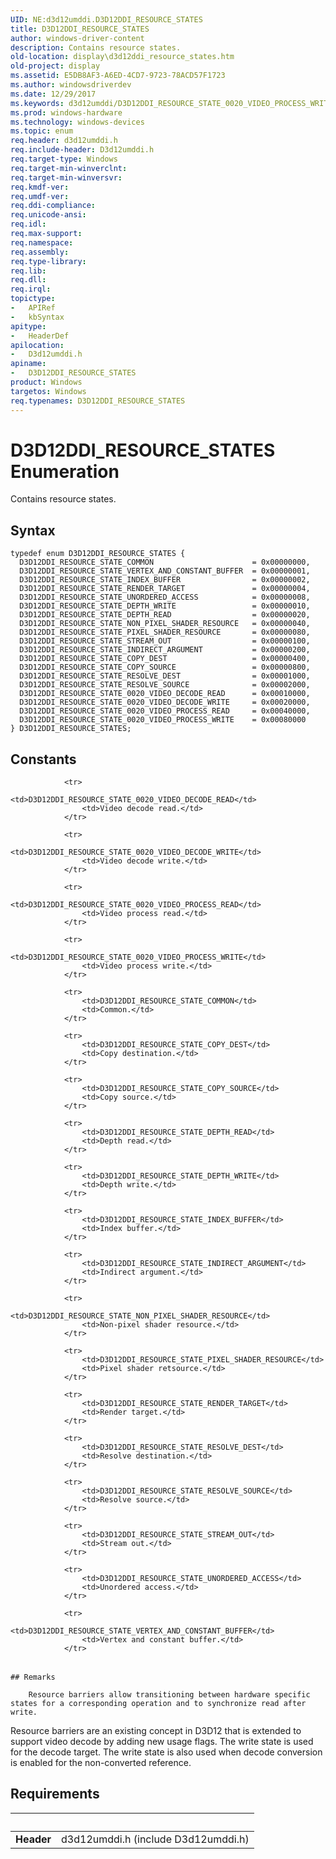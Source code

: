 ```yaml
---
UID: NE:d3d12umddi.D3D12DDI_RESOURCE_STATES
title: D3D12DDI_RESOURCE_STATES
author: windows-driver-content
description: Contains resource states.
old-location: display\d3d12ddi_resource_states.htm
old-project: display
ms.assetid: E5DB8AF3-A6ED-4CD7-9723-78ACD57F1723
ms.author: windowsdriverdev
ms.date: 12/29/2017
ms.keywords: d3d12umddi/D3D12DDI_RESOURCE_STATE_0020_VIDEO_PROCESS_WRITE, D3D12DDI_RESOURCE_STATE_0020_VIDEO_DECODE_READ, d3d12umddi/D3D12DDI_RESOURCE_STATE_0020_VIDEO_DECODE_READ, d3d12umddi/D3D12DDI_RESOURCE_STATE_DEPTH_READ, d3d12umddi/D3D12DDI_RESOURCE_STATE_0020_VIDEO_PROCESS_READ, D3D12DDI_RESOURCE_STATE_COPY_DEST, D3D12DDI_RESOURCE_STATE_RESOLVE_SOURCE, D3D12DDI_RESOURCE_STATE_UNORDERED_ACCESS, D3D12DDI_RESOURCE_STATES, d3d12umddi/D3D12DDI_RESOURCE_STATE_VERTEX_AND_CONSTANT_BUFFER, D3D12DDI_RESOURCE_STATE_COMMON, d3d12umddi/D3D12DDI_RESOURCE_STATE_RENDER_TARGET, d3d12umddi/D3D12DDI_RESOURCE_STATE_INDEX_BUFFER, d3d12umddi/D3D12DDI_RESOURCE_STATE_INDIRECT_ARGUMENT, D3D12DDI_RESOURCE_STATE_0020_VIDEO_PROCESS_READ, D3D12DDI_RESOURCE_STATE_RENDER_TARGET, D3D12DDI_RESOURCE_STATE_INDEX_BUFFER, D3D12DDI_RESOURCE_STATE_STREAM_OUT, d3d12umddi/D3D12DDI_RESOURCE_STATE_COPY_SOURCE, display.d3d12ddi_resource_states, d3d12umddi/D3D12DDI_RESOURCE_STATE_STREAM_OUT, d3d12umddi/D3D12DDI_RESOURCE_STATE_DEPTH_WRITE, d3d12umddi/D3D12DDI_RESOURCE_STATE_0020_VIDEO_DECODE_WRITE, D3D12DDI_RESOURCE_STATE_DEPTH_READ, d3d12umddi/D3D12DDI_RESOURCE_STATE_COMMON, D3D12DDI_RESOURCE_STATE_RESOLVE_DEST, d3d12umddi/D3D12DDI_RESOURCE_STATE_UNORDERED_ACCESS, D3D12DDI_RESOURCE_STATE_DEPTH_WRITE, d3d12umddi/D3D12DDI_RESOURCE_STATES, D3D12DDI_RESOURCE_STATE_PIXEL_SHADER_RESOURCE, d3d12umddi/D3D12DDI_RESOURCE_STATE_COPY_DEST, D3D12DDI_RESOURCE_STATE_NON_PIXEL_SHADER_RESOURCE, D3D12DDI_RESOURCE_STATE_INDIRECT_ARGUMENT, D3D12DDI_RESOURCE_STATES enumeration [Display Devices], d3d12umddi/D3D12DDI_RESOURCE_STATE_RESOLVE_DEST, D3D12DDI_RESOURCE_STATE_0020_VIDEO_DECODE_WRITE, D3D12DDI_RESOURCE_STATE_COPY_SOURCE, d3d12umddi/D3D12DDI_RESOURCE_STATE_RESOLVE_SOURCE, d3d12umddi/D3D12DDI_RESOURCE_STATE_NON_PIXEL_SHADER_RESOURCE, D3D12DDI_RESOURCE_STATE_0020_VIDEO_PROCESS_WRITE, d3d12umddi/D3D12DDI_RESOURCE_STATE_PIXEL_SHADER_RESOURCE, D3D12DDI_RESOURCE_STATE_VERTEX_AND_CONSTANT_BUFFER
ms.prod: windows-hardware
ms.technology: windows-devices
ms.topic: enum
req.header: d3d12umddi.h
req.include-header: D3d12umddi.h
req.target-type: Windows
req.target-min-winverclnt: 
req.target-min-winversvr: 
req.kmdf-ver: 
req.umdf-ver: 
req.ddi-compliance: 
req.unicode-ansi: 
req.idl: 
req.max-support: 
req.namespace: 
req.assembly: 
req.type-library: 
req.lib: 
req.dll: 
req.irql: 
topictype:
-	APIRef
-	kbSyntax
apitype:
-	HeaderDef
apilocation:
-	D3d12umddi.h
apiname:
-	D3D12DDI_RESOURCE_STATES
product: Windows
targetos: Windows
req.typenames: D3D12DDI_RESOURCE_STATES
---
```


# D3D12DDI_RESOURCE_STATES Enumeration
Contains resource states.

## Syntax
````
typedef enum D3D12DDI_RESOURCE_STATES { 
  D3D12DDI_RESOURCE_STATE_COMMON                      = 0x00000000,
  D3D12DDI_RESOURCE_STATE_VERTEX_AND_CONSTANT_BUFFER  = 0x00000001,
  D3D12DDI_RESOURCE_STATE_INDEX_BUFFER                = 0x00000002,
  D3D12DDI_RESOURCE_STATE_RENDER_TARGET               = 0x00000004,
  D3D12DDI_RESOURCE_STATE_UNORDERED_ACCESS            = 0x00000008,
  D3D12DDI_RESOURCE_STATE_DEPTH_WRITE                 = 0x00000010,
  D3D12DDI_RESOURCE_STATE_DEPTH_READ                  = 0x00000020,
  D3D12DDI_RESOURCE_STATE_NON_PIXEL_SHADER_RESOURCE   = 0x00000040,
  D3D12DDI_RESOURCE_STATE_PIXEL_SHADER_RESOURCE       = 0x00000080,
  D3D12DDI_RESOURCE_STATE_STREAM_OUT                  = 0x00000100,
  D3D12DDI_RESOURCE_STATE_INDIRECT_ARGUMENT           = 0x00000200,
  D3D12DDI_RESOURCE_STATE_COPY_DEST                   = 0x00000400,
  D3D12DDI_RESOURCE_STATE_COPY_SOURCE                 = 0x00000800,
  D3D12DDI_RESOURCE_STATE_RESOLVE_DEST                = 0x00001000,
  D3D12DDI_RESOURCE_STATE_RESOLVE_SOURCE              = 0x00002000,
  D3D12DDI_RESOURCE_STATE_0020_VIDEO_DECODE_READ      = 0x00010000,
  D3D12DDI_RESOURCE_STATE_0020_VIDEO_DECODE_WRITE     = 0x00020000,
  D3D12DDI_RESOURCE_STATE_0020_VIDEO_PROCESS_READ     = 0x00040000,
  D3D12DDI_RESOURCE_STATE_0020_VIDEO_PROCESS_WRITE    = 0x00080000
} D3D12DDI_RESOURCE_STATES;
````

## Constants

<table>
            
                <tr>
                    <td>D3D12DDI_RESOURCE_STATE_0020_VIDEO_DECODE_READ</td>
                    <td>Video decode read.</td>
                </tr>
            
                <tr>
                    <td>D3D12DDI_RESOURCE_STATE_0020_VIDEO_DECODE_WRITE</td>
                    <td>Video decode write.</td>
                </tr>
            
                <tr>
                    <td>D3D12DDI_RESOURCE_STATE_0020_VIDEO_PROCESS_READ</td>
                    <td>Video process read.</td>
                </tr>
            
                <tr>
                    <td>D3D12DDI_RESOURCE_STATE_0020_VIDEO_PROCESS_WRITE</td>
                    <td>Video process write.</td>
                </tr>
            
                <tr>
                    <td>D3D12DDI_RESOURCE_STATE_COMMON</td>
                    <td>Common.</td>
                </tr>
            
                <tr>
                    <td>D3D12DDI_RESOURCE_STATE_COPY_DEST</td>
                    <td>Copy destination.</td>
                </tr>
            
                <tr>
                    <td>D3D12DDI_RESOURCE_STATE_COPY_SOURCE</td>
                    <td>Copy source.</td>
                </tr>
            
                <tr>
                    <td>D3D12DDI_RESOURCE_STATE_DEPTH_READ</td>
                    <td>Depth read.</td>
                </tr>
            
                <tr>
                    <td>D3D12DDI_RESOURCE_STATE_DEPTH_WRITE</td>
                    <td>Depth write.</td>
                </tr>
            
                <tr>
                    <td>D3D12DDI_RESOURCE_STATE_INDEX_BUFFER</td>
                    <td>Index buffer.</td>
                </tr>
            
                <tr>
                    <td>D3D12DDI_RESOURCE_STATE_INDIRECT_ARGUMENT</td>
                    <td>Indirect argument.</td>
                </tr>
            
                <tr>
                    <td>D3D12DDI_RESOURCE_STATE_NON_PIXEL_SHADER_RESOURCE</td>
                    <td>Non-pixel shader resource.</td>
                </tr>
            
                <tr>
                    <td>D3D12DDI_RESOURCE_STATE_PIXEL_SHADER_RESOURCE</td>
                    <td>Pixel shader retsource.</td>
                </tr>
            
                <tr>
                    <td>D3D12DDI_RESOURCE_STATE_RENDER_TARGET</td>
                    <td>Render target.</td>
                </tr>
            
                <tr>
                    <td>D3D12DDI_RESOURCE_STATE_RESOLVE_DEST</td>
                    <td>Resolve destination.</td>
                </tr>
            
                <tr>
                    <td>D3D12DDI_RESOURCE_STATE_RESOLVE_SOURCE</td>
                    <td>Resolve source.</td>
                </tr>
            
                <tr>
                    <td>D3D12DDI_RESOURCE_STATE_STREAM_OUT</td>
                    <td>Stream out.</td>
                </tr>
            
                <tr>
                    <td>D3D12DDI_RESOURCE_STATE_UNORDERED_ACCESS</td>
                    <td>Unordered access.</td>
                </tr>
            
                <tr>
                    <td>D3D12DDI_RESOURCE_STATE_VERTEX_AND_CONSTANT_BUFFER</td>
                    <td>Vertex and constant buffer.</td>
                </tr>
</table>

    ## Remarks

        Resource barriers allow transitioning between hardware specific states for a corresponding operation and to synchronize read after write.  

Resource barriers are an existing concept in D3D12 that is extended to support video decode by adding new usage flags.
The write state is used for the decode target.  The write state is also used when decode conversion is enabled for the non-converted reference.

## Requirements
| &nbsp; | &nbsp; |
| ---- |:---- |
| **Header** | d3d12umddi.h (include D3d12umddi.h) |